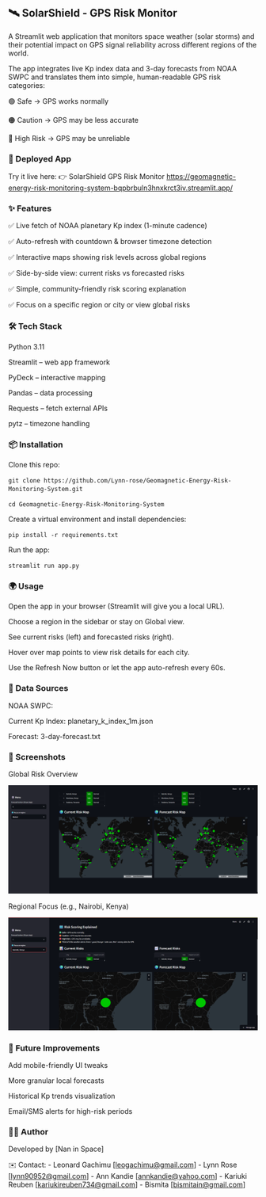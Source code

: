 ## **🛰️ SolarShield - GPS Risk Monitor**

A Streamlit web application that monitors space weather (solar storms) and their potential impact on GPS signal reliability across different regions of the world.

The app integrates live Kp index data and 3-day forecasts from NOAA SWPC and translates them into simple, human-readable GPS risk categories:

🟢 Safe → GPS works normally

🟠 Caution → GPS may be less accurate

🔴 High Risk → GPS may be unreliable


### **🚀 Deployed App**

Try it live here:
👉 SolarShield GPS Risk Monitor https://geomagnetic-energy-risk-monitoring-system-bqpbrbuln3hnxkrct3iv.streamlit.app/

 ### **✨ Features**

✅ Live fetch of NOAA planetary Kp index (1-minute cadence)

✅ Auto-refresh with countdown & browser timezone detection

✅ Interactive maps showing risk levels across global regions

✅ Side-by-side view: current risks vs forecasted risks

✅ Simple, community-friendly risk scoring explanation

✅ Focus on a specific region or city or view global risks

### **🛠️ Tech Stack**

Python 3.11

Streamlit
 – web app framework

PyDeck
 – interactive mapping

Pandas
 – data processing

Requests
 – fetch external APIs

pytz
 – timezone handling

### **📦 Installation**

Clone this repo:

`git clone https://github.com/Lynn-rose/Geomagnetic-Energy-Risk-Monitoring-System.git`

`cd Geomagnetic-Energy-Risk-Monitoring-System`


Create a virtual environment and install dependencies:

`pip install -r requirements.txt`


Run the app:

`streamlit run app.py`


### **🌍 Usage**

Open the app in your browser (Streamlit will give you a local URL).

Choose a region in the sidebar or stay on Global view.

See current risks (left) and forecasted risks (right).

Hover over map points to view risk details for each city.

Use the Refresh Now button or let the app auto-refresh every 60s.

### **📡 Data Sources**

NOAA SWPC:

Current Kp Index: planetary_k_index_1m.json

Forecast: 3-day-forecast.txt

### **📸 Screenshots**
Global Risk Overview

![GLOBAL]({486C3B9B-1EF3-46BF-AFD8-AA34E816069A}.png)

Regional Focus (e.g., Nairobi, Kenya)

![Nairobi]({ED6B07D6-51EF-4CE9-A1FF-02F2A3274BA0}.png)

### **🚀 Future Improvements**

 Add mobile-friendly UI tweaks

 More granular local forecasts

 Historical Kp trends visualization

 Email/SMS alerts for high-risk periods

### **👨‍💻 Author**

Developed by [Nan in Space]

✉️ Contact: - Leonard Gachimu [leogachimu@gmail.com]
            - Lynn Rose [lynn90952@gmail.com]
            - Ann Kandie [annkandie@yahoo.com]
            - Kariuki Reuben [kariukireuben734@gmail.com]
            - Bismita [bismitain@gmail.com]